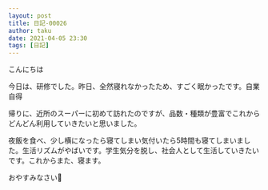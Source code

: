 ```yaml
---
layout: post
title: 日記-00026
author: taku
date: 2021-04-05 23:30
tags: [日記]
---
```


こんにちは

今日は、研修でした。昨日、全然寝れなかったため、すごく眠かったです。自業自得

帰りに、近所のスーパーに初めて訪れたのですが、品数・種類が豊富でこれからどんどん利用していきたいと思いました。

夜飯を食べ、少し横になったら寝てしまい気付いたら5時間も寝てしまいました。生活リズムがやばいです。学生気分を脱し、社会人として生活していきたいです。これからまた、寝ます。

おやすみなさい🌙